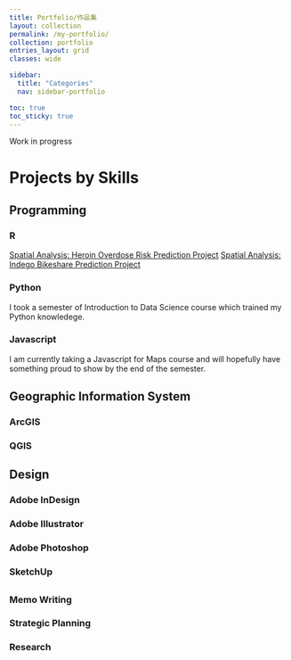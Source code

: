 ```yaml
---
title: Portfolio/作品集
layout: collection
permalink: /my-portfolio/
collection: portfolio
entries_layout: grid
classes: wide

sidebar:
  title: "Categories"
  nav: sidebar-portfolio

toc: true
toc_sticky: true
---
```


Work in progress

# Projects by Skills
## Programming
### R
[Spatial Analysis: Heroin Overdose Risk Prediction Project](https://gillianzhaoxz.github.io/web/portfolio/portfolio-cincinnati-risk-prediction/)
[Spatial Analysis: Indego Bikeshare Prediction Project](https://gillianzhaoxz.github.io/web/portfolio/portfolio-philly-indego-prediction/)

### Python
I took a semester of Introduction to Data Science course which trained my Python knowledege.

### Javascript
I am currently taking a Javascript for Maps course and will hopefully have something proud to show by the end of the semester.

## Geographic Information System
### ArcGIS
### QGIS

## Design
### Adobe InDesign
### Adobe Illustrator
### Adobe Photoshop
### SketchUp

## 
### Memo Writing
### Strategic Planning
### Research

